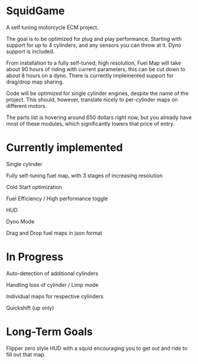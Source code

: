 # SquidGame
A self tuning motorcycle ECM project.

The goal is to be optimized for plug and play performance. Starting with support for up to 4 cylinders, and any sensors you can throw at it. 
Dyno support is included.

From installation to a fully self-tuned, high resolution, Fuel Map will take about 90 hours of riding with current parameters, this can be cut down to about 8 hours on a dyno.
There is currently implemented support for drag/drop map sharing.

Code will be optimized for single cylinder engines, despite the name of the project. This should, however, translate nicely to per-cylinder maps on different motors.

The parts list is hovering around 650 dollars right now, but you already have most of these modules, which significantly lowers that price of entry.


# Currently implemented

Single cylinder

Fully self-tuning fuel map, with 3 stages of increasing resolution

Cold Start optimization

Fuel Efficiency / High performance toggle

HUD

Dyno Mode

Drag and Drop fuel maps in json format

# In Progress

Auto-detection of additional cylinders

Handling loss of cylinder / Limp mode

Individual maps for respective cylinders

Quickshift (up only)

# Long-Term Goals

Flipper zero style HUD with a squid encouraging you to get out and ride to fill out that map.
